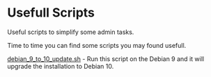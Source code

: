 # Usefull Scripts
Useful scripts to simplify some admin tasks.

Time to time you can find some scripts you may found usefull.

[debian_9_to_10_update.sh](https://github.com/fovtech/useful_scripts/blob/master/debian_9_to_10_update.sh) - Run this script on the Debian 9 and it will upgrade the installation to Debian 10.
